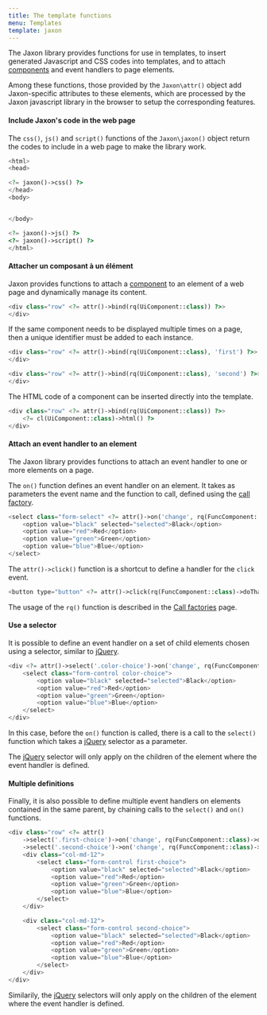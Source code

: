 ```yaml
---
title: The template functions
menu: Templates
template: jaxon
---
```


The Jaxon library provides functions for use in templates, to insert generated Javascript and CSS codes into templates, and to attach [components](../../components/node-components.html) and event handlers to page elements.

Among these functions, those provided by the `Jaxon\attr()` object add Jaxon-specific attributes to these elements, which are processed by the Jaxon javascript library in the browser to setup the corresponding features.

#### Include Jaxon's code in the web page

The `css()`, `js()` and `script()` functions of the `Jaxon\jaxon()` object return the codes to include in a web page to make the library work.

```php
<html>
<head>

<?= jaxon()->css() ?>
</head>
<body>


</body>

<?= jaxon()->js() ?>
<?= jaxon()->script() ?>
</html>
```

#### Attacher un composant à un élément

Jaxon provides functions to attach a [component](../../components/node-components.html) to an element of a web page and dynamically manage its content.

```php
<div class="row" <?= attr()->bind(rq(UiComponent::class)) ?>>
</div>
```

If the same component needs to be displayed multiple times on a page, then a unique identifier must be added to each instance.

```php
<div class="row" <?= attr()->bind(rq(UiComponent::class), 'first') ?>>
</div>

<div class="row" <?= attr()->bind(rq(UiComponent::class), 'second') ?>>
</div>
```

The HTML code of a component can be inserted directly into the template.

```php
<div class="row" <?= attr()->bind(rq(UiComponent::class)) ?>>
    <?= cl(UiComponent::class)->html() ?>
</div>
```

#### Attach an event handler to an element

The Jaxon library provides functions to attach an event handler to one or more elements on a page.

The `on()` function defines an event handler on an element.
It takes as parameters the event name and the function to call, defined using the [call factory](../../call-factory/functions.html).

```php
<select class="form-select" <?= attr()->on('change', rq(FuncComponent::class)->doThat()) ?>>
    <option value="black" selected="selected">Black</option>
    <option value="red">Red</option>
    <option value="green">Green</option>
    <option value="blue">Blue</option>
</select>
```

The `attr()->click()` function is a shortcut to define a handler for the `click` event.

```php
<button type="button" <?= attr()->click(rq(FuncComponent::class)->doThat()) ?>>CLICK ME</button>
```

The usage of the `rq()` function is described in the [Call factories](../call-factories.html) page.

#### Use a selector

It is possible to define an event handler on a set of child elements chosen using a selector, similar to [jQuery](https://jquery.com).

```php
<div <?= attr()->select('.color-choice')->on('change', rq(FuncComponent::class)->doThat()) ?>>
    <select class="form-control color-choice">
        <option value="black" selected="selected">Black</option>
        <option value="red">Red</option>
        <option value="green">Green</option>
        <option value="blue">Blue</option>
    </select>
</div>
```

In this case, before the `on()` function is called, there is a call to the `select()` function which takes a [jQuery](https://jquery.com) selector as a parameter.

The [jQuery](https://jquery.com) selector will only apply on the children of the element where the event handler is defined.

#### Multiple definitions

Finally, it is also possible to define multiple event handlers on elements contained in the same parent, by chaining calls to the `select()` and `on()` functions.

```php
<div class="row" <?= attr()
    ->select('.first-choice')->on('change', rq(FuncComponent::class)->doThis())
    ->select('.second-choice')->on('change', rq(FuncComponent::class)->doThat()) ?>>
    <div class="col-md-12">
        <select class="form-control first-choice">
            <option value="black" selected="selected">Black</option>
            <option value="red">Red</option>
            <option value="green">Green</option>
            <option value="blue">Blue</option>
        </select>
    </div>

    <div class="col-md-12">
        <select class="form-control second-choice">
            <option value="black" selected="selected">Black</option>
            <option value="red">Red</option>
            <option value="green">Green</option>
            <option value="blue">Blue</option>
        </select>
    </div>
</div>
```

Similarily, the [jQuery](https://jquery.com) selectors will only apply on the children of the element where the event handler is defined.
